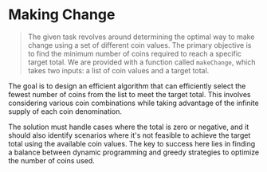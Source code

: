 # Making Change

> The given task revolves around determining the optimal way to make change using a set of different coin values.
> The primary objective is to find the minimum number of coins required to reach a specific target total.
> We are provided with a function called `makeChange`, which takes two inputs: a list of coin values and a target total.

The goal is to design an efficient algorithm that can efficiently select the fewest number of coins from the list to meet the target total. This involves considering various coin combinations while taking advantage of the infinite supply of each coin denomination. 

The solution must handle cases where the total is zero or negative, and it should also identify scenarios where it's not feasible to achieve the target total using the available coin values. The key to success here lies in finding a balance between dynamic programming and greedy strategies to optimize the number of coins used.

